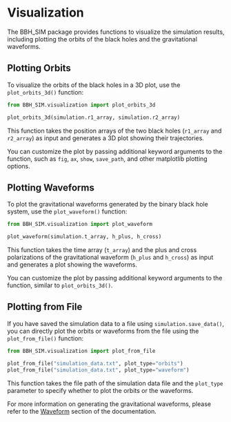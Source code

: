 # Visualization

The BBH_SIM package provides functions to visualize the simulation results, including plotting the orbits of the black holes and the gravitational waveforms.

## Plotting Orbits

To visualize the orbits of the black holes in a 3D plot, use the `plot_orbits_3d()` function:

```python
from BBH_SIM.visualization import plot_orbits_3d

plot_orbits_3d(simulation.r1_array, simulation.r2_array)
```

This function takes the position arrays of the two black holes (`r1_array` and `r2_array`) as input and generates a 3D plot showing their trajectories.

You can customize the plot by passing additional keyword arguments to the function, such as `fig`, `ax`, `show`, `save_path`, and other matplotlib plotting options.

## Plotting Waveforms

To plot the gravitational waveforms generated by the binary black hole system, use the `plot_waveform()` function:

```python
from BBH_SIM.visualization import plot_waveform

plot_waveform(simulation.t_array, h_plus, h_cross)
```

This function takes the time array (`t_array`) and the plus and cross polarizations of the gravitational waveform (`h_plus` and `h_cross`) as input and generates a plot showing the waveforms.

You can customize the plot by passing additional keyword arguments to the function, similar to `plot_orbits_3d()`.

## Plotting from File

If you have saved the simulation data to a file using `simulation.save_data()`, you can directly plot the orbits or waveforms from the file using the `plot_from_file()` function:

```python
from BBH_SIM.visualization import plot_from_file

plot_from_file("simulation_data.txt", plot_type="orbits")
plot_from_file("simulation_data.txt", plot_type="waveform")
```

This function takes the file path of the simulation data file and the `plot_type` parameter to specify whether to plot the orbits or the waveforms.

For more information on generating the gravitational waveforms, please refer to the [Waveform](waveform.md) section of the documentation.
